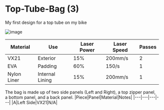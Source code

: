 # Top-Tube-Bag (3)
My first design for a top tube on my bike

![image](https://github.com/miniluigi/Top-Tube-Bag/assets/45057973/f00c3100-4ac4-45f1-8c4a-47dbe842ba4c)

|Material|Use|Laser Power|Laser Speed|Passes|
|---|---|---|---|---|
|VX21|Exterior|15%|200mm/s|2|
|EVA|Padding|60%|150/s|1|
|Nylon Liner|Internal Lining|15%|200mm/s|1|

The bag is made up of two side panels (Left and Right), a top zipper panel, a bottom panel, and a back panel.
|Piece|Panel|Material|Notes|
|---|---|---|---|
|A|Left Side|VX21|N/A|



